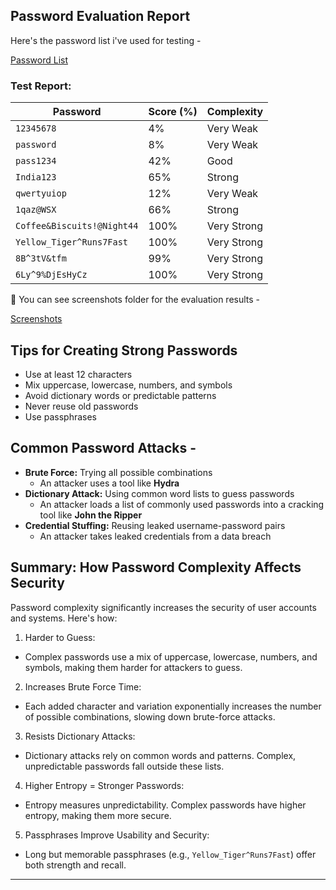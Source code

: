 ## Password Evaluation Report

Here's the password list i've used for testing - 

[Password List](/passwd-list.txt)

### Test Report:

| Password                   | Score (%) | Complexity  |
|----------------------------|-----------|-------------|
| `12345678`                 | 4%        | Very Weak   |
| `password`                 | 8%        | Very Weak   |
| `pass1234`                 | 42%       | Good        |
| `India123`                 | 65%       | Strong      |                               
| `qwertyuiop`               | 12%       | Very Weak   |
| `1qaz@WSX`                 | 66%       | Strong      |
| `Coffee&Biscuits!@Night44` | 100%      | Very Strong |
| `Yellow_Tiger^Runs7Fast`   | 100%      | Very Strong |
| `8B^3tV&tfm`               | 99%       | Very Strong |
| `6Ly^9%DjEsHyCz`           | 100%      | Very Strong |

📸 You can see screenshots folder for the evaluation results -

[Screenshots](/screenshots)

## Tips for Creating Strong Passwords

- Use at least 12 characters
- Mix uppercase, lowercase, numbers, and symbols
- Avoid dictionary words or predictable patterns
- Never reuse old passwords
- Use passphrases
  
## Common Password Attacks -

- **Brute Force:** Trying all possible combinations
  - An attacker uses a tool like **Hydra**
- **Dictionary Attack:** Using common word lists to guess passwords
  - An attacker loads a list of commonly used passwords into a cracking tool like **John the Ripper**
- **Credential Stuffing:** Reusing leaked username-password pairs
  - An attacker takes leaked credentials from a data breach
 
## Summary: How Password Complexity Affects Security

Password complexity significantly increases the security of user accounts and systems. Here's how:

1. Harder to Guess:
 - Complex passwords use a mix of uppercase, lowercase, numbers, and symbols, making them harder for attackers to guess.

2. Increases Brute Force Time:
 - Each added character and variation exponentially increases the number of possible combinations, slowing down brute-force attacks.

3. Resists Dictionary Attacks:
 - Dictionary attacks rely on common words and patterns. Complex, unpredictable passwords fall outside these lists.

4. Higher Entropy = Stronger Passwords:
 - Entropy measures unpredictability. Complex passwords have higher entropy, making them more secure.

5. Passphrases Improve Usability and Security:
 - Long but memorable passphrases (e.g., `Yellow_Tiger^Runs7Fast`) offer both strength and recall.
 
---
